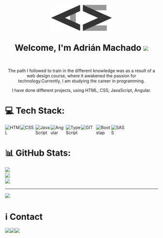 

<p align="center">
  <img align="center" src="https://github.com/adrianmachadodev/adrianmachadodev/blob/main/logo-adrian-dark.png" width="200"/>
</p>

<h1 align="center">Welcome, I'm Adrián Machado <img src = "https://raw.githubusercontent.com/MartinHeinz/MartinHeinz/master/wave.gif" width = 30px>  </h1>

<br>

<p align="center" width="150px"> The path I followed to train in the different knowledge was as a result of a web design course, where it awakened the passion for technology.Currently, I am studying the career in programming.</p>

<p align="center" width="150px">I have done different projects, using HTML, CSS, JavaScript, Angular.</p>

# 💻 Tech Stack:
<img align="left" alt="HTML" width="50px" src="https://cdn.jsdelivr.net/npm/simple-icons@3.2.0/icons/html5.svg" />
<img align="left" alt="CSS" width="50px" src="https://cdn.jsdelivr.net/npm/simple-icons@3.2.0/icons/css3.svg" />
<img align="left" alt="JavaScript" width="50px" src="https://cdn.jsdelivr.net/npm/simple-icons@3.2.0/icons/javascript.svg" />
<img align="left" alt="Angular" width="50px" src="https://cdn.jsdelivr.net/npm/simple-icons@3.2.0/icons/angular.svg" />
<img align="left" alt="TypeScript" width="50px" src="https://cdn.jsdelivr.net/npm/simple-icons@3.2.0/icons/typescript.svg" />
<img align="left" alt="GIT" width="50px" src="https://cdn.jsdelivr.net/npm/simple-icons@3.2.0/icons/git.svg" />
<img align="left" alt="Bootstap" width="50px" src="https://cdn.jsdelivr.net/npm/simple-icons@3.2.0/icons/bootstrap.svg" />
<img align="left" alt="SASS" width="50px" src="https://cdn.jsdelivr.net/npm/simple-icons@3.2.0/icons/sass.svg" />

<br>
<br>

# 📊 GitHub Stats:
![](https://github-readme-stats.vercel.app/api?username=adrianmachadodev&theme=highcontrast&hide_border=false&include_all_commits=true&count_private=false)<br/>
![](https://github-readme-streak-stats.herokuapp.com/?user=adrianmachadodev&theme=highcontrast&hide_border=false)<br/>
![](https://github-readme-stats.vercel.app/api/top-langs/?username=adrianmachadodev&theme=highcontrast&hide_border=false&include_all_commits=true&count_private=false&layout=compact)

---
[![](https://visitcount.itsvg.in/api?id=adrianmachadodev&icon=0&color=0)](https://visitcount.itsvg.in)



# ℹ Contact

<a href="https://www.linkedin.com/in/adriangmachado/">
<img align="left" src="http://img.shields.io/badge/Linkedin-000000?style=for-the-badge&logo=linkedin&logoColor=white"></a>

<a href="https://wonderful-shirley-7c440d.netlify.app">
<img align="left" src="http://img.shields.io/badge/portfolio-000000?style=for-the-badge&logo=portfolio&logoColor=white"></a>

<a href="mailto:machadoadriangabriel@gmail.com">
<img align="left" src="http://img.shields.io/badge/-machadoadriangabriel@gmail.com-000000?style=for-the-badge&logo=Gmail&logoColor=white"></a>
<!--
**adrianmachadodev/adrianmachadodev** is a ✨ _special_ ✨ repository because its `README.md` (this file) appears on your GitHub profile.

Here are some ideas to get you started:

- 🔭 I’m currently working on ...
- 🌱 I’m currently learning ...
- 👯 I’m looking to collaborate on ...
- 🤔 I’m looking for help with ...
- 💬 Ask me about ...
- 📫 How to reach me: ...
- 😄 Pronouns: ...
- ⚡ Fun fact: ...
-->
